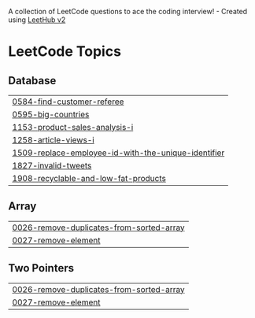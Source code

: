 A collection of LeetCode questions to ace the coding interview! - Created using [LeetHub v2](https://github.com/arunbhardwaj/LeetHub-2.0)
<!---LeetCode Topics Start-->
# LeetCode Topics
## Database
|  |
| ------- |
| [0584-find-customer-referee](https://github.com/Shahanat2003/LeetCode-/tree/master/0584-find-customer-referee) |
| [0595-big-countries](https://github.com/Shahanat2003/LeetCode-/tree/master/0595-big-countries) |
| [1153-product-sales-analysis-i](https://github.com/Shahanat2003/LeetCode-/tree/master/1153-product-sales-analysis-i) |
| [1258-article-views-i](https://github.com/Shahanat2003/LeetCode-/tree/master/1258-article-views-i) |
| [1509-replace-employee-id-with-the-unique-identifier](https://github.com/Shahanat2003/LeetCode-/tree/master/1509-replace-employee-id-with-the-unique-identifier) |
| [1827-invalid-tweets](https://github.com/Shahanat2003/LeetCode-/tree/master/1827-invalid-tweets) |
| [1908-recyclable-and-low-fat-products](https://github.com/Shahanat2003/LeetCode-/tree/master/1908-recyclable-and-low-fat-products) |
## Array
|  |
| ------- |
| [0026-remove-duplicates-from-sorted-array](https://github.com/Shahanat2003/LeetCode-/tree/master/0026-remove-duplicates-from-sorted-array) |
| [0027-remove-element](https://github.com/Shahanat2003/LeetCode-/tree/master/0027-remove-element) |
## Two Pointers
|  |
| ------- |
| [0026-remove-duplicates-from-sorted-array](https://github.com/Shahanat2003/LeetCode-/tree/master/0026-remove-duplicates-from-sorted-array) |
| [0027-remove-element](https://github.com/Shahanat2003/LeetCode-/tree/master/0027-remove-element) |
<!---LeetCode Topics End-->